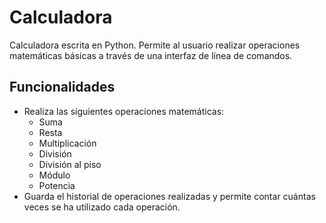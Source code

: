 # Calculadora

Calculadora escrita en Python. Permite al usuario realizar operaciones matemáticas básicas a través de una interfaz de línea de comandos.

## Funcionalidades

- Realiza las siguientes operaciones matemáticas:
  - Suma
  - Resta
  - Multiplicación
  - División
  - División al piso
  - Módulo
  - Potencia
- Guarda el historial de operaciones realizadas y permite contar cuántas veces se ha utilizado cada operación.

